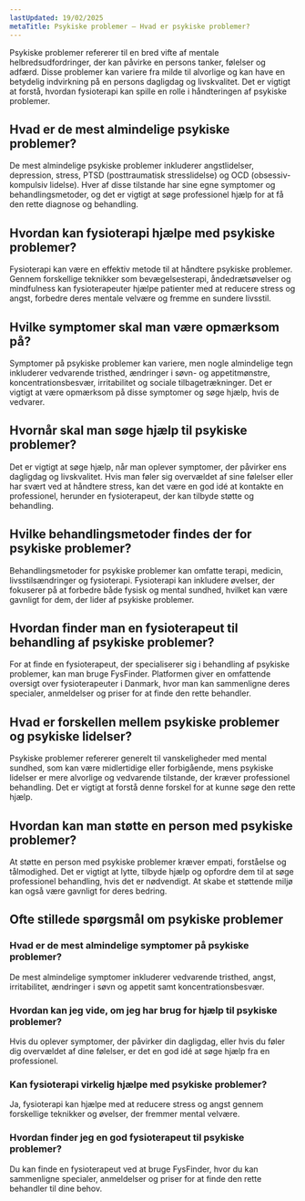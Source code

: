 ```yaml
---
lastUpdated: 19/02/2025
metaTitle: Psykiske problemer – Hvad er psykiske problemer?
---
```


Psykiske problemer refererer til en bred vifte af mentale helbredsudfordringer, der kan påvirke en persons tanker, følelser og adfærd. Disse problemer kan variere fra milde til alvorlige og kan have en betydelig indvirkning på en persons dagligdag og livskvalitet. Det er vigtigt at forstå, hvordan fysioterapi kan spille en rolle i håndteringen af psykiske problemer.

## Hvad er de mest almindelige psykiske problemer?

De mest almindelige psykiske problemer inkluderer angstlidelser, depression, stress, PTSD (posttraumatisk stresslidelse) og OCD (obsessiv-kompulsiv lidelse). Hver af disse tilstande har sine egne symptomer og behandlingsmetoder, og det er vigtigt at søge professionel hjælp for at få den rette diagnose og behandling.

## Hvordan kan fysioterapi hjælpe med psykiske problemer?

Fysioterapi kan være en effektiv metode til at håndtere psykiske problemer. Gennem forskellige teknikker som bevægelsesterapi, åndedrætsøvelser og mindfulness kan fysioterapeuter hjælpe patienter med at reducere stress og angst, forbedre deres mentale velvære og fremme en sundere livsstil.

## Hvilke symptomer skal man være opmærksom på?

Symptomer på psykiske problemer kan variere, men nogle almindelige tegn inkluderer vedvarende tristhed, ændringer i søvn- og appetitmønstre, koncentrationsbesvær, irritabilitet og sociale tilbagetrækninger. Det er vigtigt at være opmærksom på disse symptomer og søge hjælp, hvis de vedvarer.

## Hvornår skal man søge hjælp til psykiske problemer?

Det er vigtigt at søge hjælp, når man oplever symptomer, der påvirker ens dagligdag og livskvalitet. Hvis man føler sig overvældet af sine følelser eller har svært ved at håndtere stress, kan det være en god idé at kontakte en professionel, herunder en fysioterapeut, der kan tilbyde støtte og behandling.

## Hvilke behandlingsmetoder findes der for psykiske problemer?

Behandlingsmetoder for psykiske problemer kan omfatte terapi, medicin, livsstilsændringer og fysioterapi. Fysioterapi kan inkludere øvelser, der fokuserer på at forbedre både fysisk og mental sundhed, hvilket kan være gavnligt for dem, der lider af psykiske problemer.

## Hvordan finder man en fysioterapeut til behandling af psykiske problemer?

For at finde en fysioterapeut, der specialiserer sig i behandling af psykiske problemer, kan man bruge FysFinder. Platformen giver en omfattende oversigt over fysioterapeuter i Danmark, hvor man kan sammenligne deres specialer, anmeldelser og priser for at finde den rette behandler.

## Hvad er forskellen mellem psykiske problemer og psykiske lidelser?

Psykiske problemer refererer generelt til vanskeligheder med mental sundhed, som kan være midlertidige eller forbigående, mens psykiske lidelser er mere alvorlige og vedvarende tilstande, der kræver professionel behandling. Det er vigtigt at forstå denne forskel for at kunne søge den rette hjælp.

## Hvordan kan man støtte en person med psykiske problemer?

At støtte en person med psykiske problemer kræver empati, forståelse og tålmodighed. Det er vigtigt at lytte, tilbyde hjælp og opfordre dem til at søge professionel behandling, hvis det er nødvendigt. At skabe et støttende miljø kan også være gavnligt for deres bedring.

## Ofte stillede spørgsmål om psykiske problemer

### Hvad er de mest almindelige symptomer på psykiske problemer?

De mest almindelige symptomer inkluderer vedvarende tristhed, angst, irritabilitet, ændringer i søvn og appetit samt koncentrationsbesvær.

### Hvordan kan jeg vide, om jeg har brug for hjælp til psykiske problemer?

Hvis du oplever symptomer, der påvirker din dagligdag, eller hvis du føler dig overvældet af dine følelser, er det en god idé at søge hjælp fra en professionel.

### Kan fysioterapi virkelig hjælpe med psykiske problemer?

Ja, fysioterapi kan hjælpe med at reducere stress og angst gennem forskellige teknikker og øvelser, der fremmer mental velvære.

### Hvordan finder jeg en god fysioterapeut til psykiske problemer?

Du kan finde en fysioterapeut ved at bruge FysFinder, hvor du kan sammenligne specialer, anmeldelser og priser for at finde den rette behandler til dine behov.

